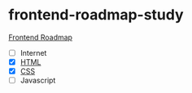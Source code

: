 # frontend-roadmap-study

[Frontend Roadmap](https://roadmap.sh/frontend)

- [ ] Internet
- [x] [HTML](/html/html.md)
- [x] [CSS](/css/css.md)
- [ ] Javascript
